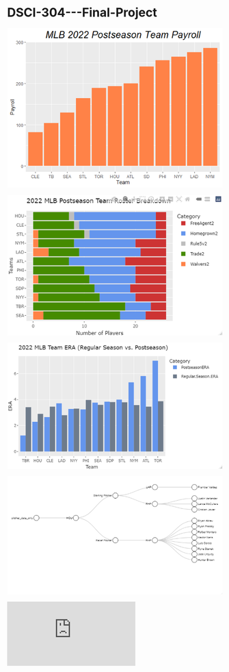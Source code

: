 # DSCI-304---Final-Project



![2022 MLB Postseason Team Payroll](https://github.com/taylorsshui/DSCI-304---Final-Project/blob/main/2022%20MLB%20Postseason%20Team%20Payroll.png)

![2022 MLB Postseason Team Roster Breakdown](https://github.com/taylorsshui/DSCI-304---Final-Project/blob/main/2022%20MLB%20Postseason%20Team%20Roster%20Breakdown.png)

![2022 MLB Team ERA (Regular Season vs. Postseason)](https://github.com/taylorsshui/DSCI-304---Final-Project/blob/main/2022%20MLB%20Team%20ERA%20(Regular%20Season%20vs%20Postseason).png)

![Houston Pitching Corpus Breakdown](https://github.com/taylorsshui/DSCI-304---Final-Project/blob/main/HOU%20Pitching%20Corpus%20Breakdown%20Static.png)

![Houston Pitchers by Postseason ERA](https://github.com/taylorsshui/DSCI-304---Final-Project/blob/main/HOU%20Pitching%20Corpus%20Interactive.html)




